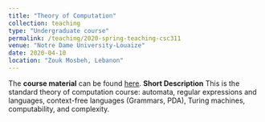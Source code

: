 ```yaml
---
title: "Theory of Computation"
collection: teaching
type: "Undergraduate course"
permalink: /teaching/2020-spring-teaching-csc311
venue: "Notre Dame University-Louaize"
date: 2020-04-10
location: "Zouk Mosbeh, Lebanon"
---
```


The **course material** can be found [here](https://NDU-CSC311.github.io).
__Short Description__ This is the standard theory of computation course: automata, regular expressions and languages, context-free languages (Grammars, PDA), Turing machines, computability, and complexity.
